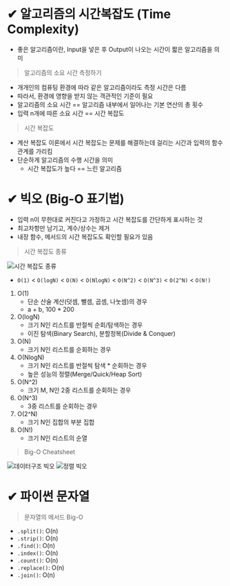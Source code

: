 # ✔ 알고리즘의 시간복잡도 (Time Complexity)
- 좋은 알고리즘이란, Input을 넣은 후 Output이 나오는 시간이 짧은 알고리즘을 의미

> 알고리즘의 소요 시간 측정하기
- 개개인의 컴퓨팅 환경에 따라 같은 알고리즘이라도 측정 시간은 다름
- 따라서, 환경에 영향을 받지 않는 객관적인 기준이 필요
- 알고리즘의 소요 시간 == 알고리즘 내부에서 일어나는 기본 연산의 총 횟수
- 입력 n개에 따른 소요 시간 == 시간 복잡도

> 시간 복잡도
- 계산 복잡도 이론에서 시간 복잡도는 문제를 해결하는데 걸리는 시간과 입력의 함수 관계를 가리킴
- 단순하게 알고리즘의 수행 시간을 의미
  - 시간 복잡도가 높다 == 느린 알고리즘



# ✔ 빅오 (Big-O 표기법)
- 입력 n이 무한대로 커진다고 가정하고 시간 복잡도를 간단하게 표시하는 것
- 최고차항만 남기고, 계수/상수는 제거
- 내장 함수, 메서드의 시간 복잡도도 확인할 필요가 있음

> 시간 복잡도 종류

   ![시간 복잡도 종류](https://lh6.googleusercontent.com/_gDIHIz_nkM633wxg6BuyPTqXAG1tq93TYkWGHyZK4lMz3yyCVcS4oBchwSxI0X-4K52yFJe4Lj1NTCL4igznIKW2jhYEHyXOI4swRcBfP-aI8cCHYfR1btVFv5TTOXPwtdLANBkz04=s0)
- `O(1)` < `O(logN)` < `O(N)` < `O(NlogN)` < `O(N^2)` < `O(N^3)` < `O(2^N)` < `O(N!)`
1. O(1)
   - 단순 산술 계산(덧셈, 뺄셈, 곱셈, 나눗셈)의 경우
   - a + b, 100 * 200
2. O(logN)
   - 크기 N인 리스트를 반절씩 순회/탐색하는 경우
   - 이진 탐색(Binary Search), 분할정복(Divide & Conquer)
3. O(N)
   - 크기 N인 리스트를 순회하는 경우
4. O(NlogN)
   - 크기 N인 리스트를 반절씩 탐색 * 순회하는 경우
   - 높은 성능의 정렬(Merge/Quick/Heap Sort)
5. O(N^2)
   - 크기 M, N인 2중 리스트를 순회하는 경우
6. O(N^3)
   - 3중 리스트를 순회하는 경우
7. O(2^N)
   - 크기 N인 집합의 부분 집합
8. O(N!)
   - 크기 N인 리스트의 순열

> Big-O Cheatsheet

![데이터구조 빅오](https://hackr.io/blog/media/4-5.png?ezimgfmt=rs:714x402/rscb1/ng:webp/ngcb1)
![정렬 빅오](https://hackr.io/blog/media/3-10.png?ezimgfmt=rs:714x402/rscb1/ng:webp/ngcb1)



# ✔ 파이썬 문자열
> 문자열의 메서드 Big-O
- `.split()`: O(n)
- `.strip()`: O(n)
- `.find()`: O(n)
- `.index()`: O(n)
- `.count()`: O(n)
- `.replace()`: O(n)
- `.join()`: O(n)